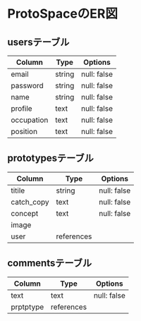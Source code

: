 # ProtoSpaceのER図

## usersテーブル

| Column     | Type   | Options     |
| ---------- | ----   | ----------- |
| email      | string | null: false |
| password   | string | null: false |
| name       | string | null: false |
| profile    | text   | null: false |
| occupation | text   | null: false |
| position   | text   | null: false |c

## prototypesテーブル

| Column     | Type       | Options     |
| ---------- | ---------- | ----------- |
| titile     | string     | null: false |
| catch_copy | text       | null: false |
| concept    | text       | null: false |
| image      |            |             |
| user       | references |             |

## commentsテーブル

| Column     | Type       | Options     |
| ---------- | ---------- | ----------- |
| text       | text       | null: false |
| prptptype  | references |             |
